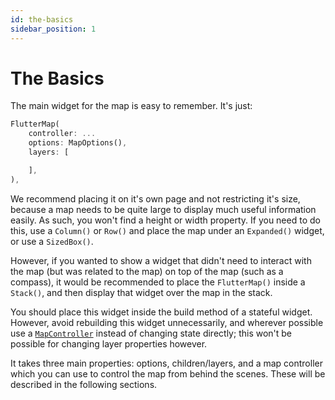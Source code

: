 ```yaml
---
id: the-basics
sidebar_position: 1
---
```


# The Basics

The main widget for the map is easy to remember. It's just:

``` dart
FlutterMap(
    controller: ...
    options: MapOptions(),
    layers: [

    ],
),
```

We recommend placing it on it's own page and not restricting it's size, because a map needs to be quite large to display much useful information easily. As such, you won't find a height or width property. If you need to do this, use a `Column()` or `Row()` and place the map under an `Expanded()` widget, or use a `SizedBox()`.

However, if you wanted to show a widget that didn't need to interact with the map (but was related to the map) on top of the map (such as a compass), it would be recommended to place the `FlutterMap()` inside a `Stack()`, and then display that widget over the map in the stack.

You should place this widget inside the build method of a stateful widget. However, avoid rebuilding this widget unnecessarily, and wherever possible use a [`MapController`](controller) instead of changing state directly; this won't be possible for changing layer properties however.

It takes three main properties: options, children/layers, and a map controller which you can use to control the map from behind the scenes. These will be described in the following sections.
